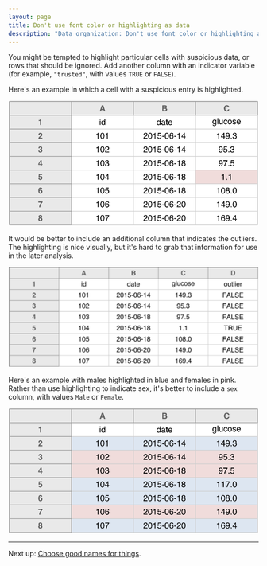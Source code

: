 ```yaml
---
layout: page
title: Don't use font color or highlighting as data
description: "Data organization: Don't use font color or highlighting as data."
---
```




You might be tempted to highlight particular cells with suspicious
data, or rows that should be ignored. Add another column
with an indicator variable (for example, `"trusted"`, with values
`TRUE` or `FALSE`).

Here's an example in which a cell with a suspicious entry is highlighted.

![plot of chunk highlight_outlier](Figs/no_highlighting-highlight_outlier-1.svg) 

It would be better to include an additional column that indicates
the outliers. The highlighting is nice visually, but it's hard to grab
that information for use in the later analysis.

![plot of chunk outlier_column](Figs/no_highlighting-outlier_column-1.svg) 

Here's an example with males highlighted in blue and females in
pink. Rather than use highlighting to indicate sex, it's better to
include a `sex` column, with values `Male` or `Female`.

![plot of chunk highlight_sex](Figs/no_highlighting-highlight_sex-1.svg) 

---

Next up: [Choose good names for things](names.html).
